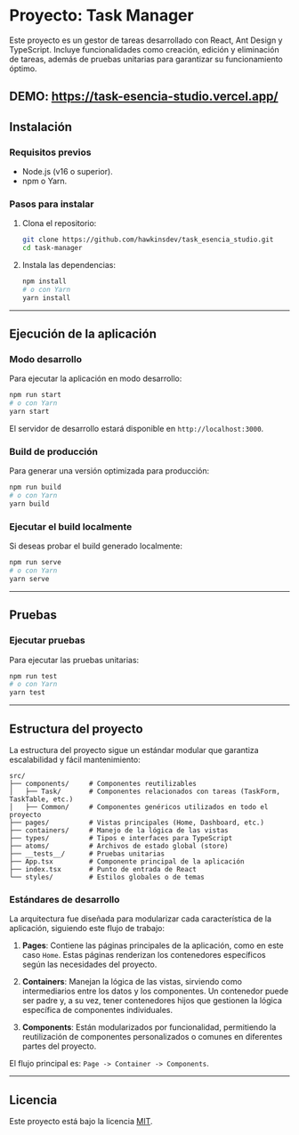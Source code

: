 # Proyecto: Task Manager

Este proyecto es un gestor de tareas desarrollado con React, Ant Design y TypeScript. Incluye funcionalidades como creación, edición y eliminación de tareas, además de pruebas unitarias para garantizar su funcionamiento óptimo.

DEMO: https://task-esencia-studio.vercel.app/
---

## Instalación

### Requisitos previos

- Node.js (v16 o superior).
- npm o Yarn.

### Pasos para instalar

1. Clona el repositorio:

   ```bash
   git clone https://github.com/hawkinsdev/task_esencia_studio.git
   cd task-manager
   ```

2. Instala las dependencias:

   ```bash
   npm install
   # o con Yarn
   yarn install
   ```

---

## Ejecución de la aplicación

### Modo desarrollo

Para ejecutar la aplicación en modo desarrollo:

```bash
npm run start
# o con Yarn
yarn start
```

El servidor de desarrollo estará disponible en `http://localhost:3000`.

### Build de producción

Para generar una versión optimizada para producción:

```bash
npm run build
# o con Yarn
yarn build
```

### Ejecutar el build localmente

Si deseas probar el build generado localmente:

```bash
npm run serve
# o con Yarn
yarn serve
```

---

## Pruebas

### Ejecutar pruebas

Para ejecutar las pruebas unitarias:

```bash
npm run test
# o con Yarn
yarn test
```

---

## Estructura del proyecto

La estructura del proyecto sigue un estándar modular que garantiza escalabilidad y fácil mantenimiento:

```plaintext
src/
├── components/     # Componentes reutilizables
│   ├── Task/       # Componentes relacionados con tareas (TaskForm, TaskTable, etc.)
│   ├── Common/     # Componentes genéricos utilizados en todo el proyecto
├── pages/          # Vistas principales (Home, Dashboard, etc.)
├── containers/     # Manejo de la lógica de las vistas
├── types/          # Tipos e interfaces para TypeScript
├── atoms/          # Archivos de estado global (store)
├── __tests__/      # Pruebas unitarias
├── App.tsx         # Componente principal de la aplicación
├── index.tsx       # Punto de entrada de React
└── styles/         # Estilos globales o de temas
```

### Estándares de desarrollo

La arquitectura fue diseñada para modularizar cada característica de la aplicación, siguiendo este flujo de trabajo:

1. **Pages**: Contiene las páginas principales de la aplicación, como en este caso `Home`. Estas páginas renderizan los contenedores específicos según las necesidades del proyecto.

2. **Containers**: Manejan la lógica de las vistas, sirviendo como intermediarios entre los datos y los componentes. Un contenedor puede ser padre y, a su vez, tener contenedores hijos que gestionen la lógica específica de componentes individuales.

3. **Components**: Están modularizados por funcionalidad, permitiendo la reutilización de componentes personalizados o comunes en diferentes partes del proyecto.

El flujo principal es: `Page -> Container -> Components`.

---

## Licencia

Este proyecto está bajo la licencia [MIT](LICENSE).

